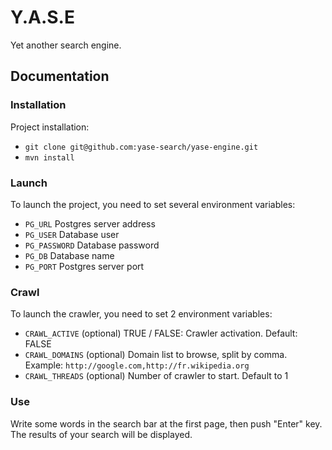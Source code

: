 # Y.A.S.E

Yet another search engine.

## Documentation

### Installation

Project installation:
* `git clone git@github.com:yase-search/yase-engine.git`
* `mvn install`

### Launch

To launch the project, you need to set several environment variables:

* `PG_URL` Postgres server address
* `PG_USER` Database user
* `PG_PASSWORD` Database password
* `PG_DB` Database name
* `PG_PORT` Postgres server port

### Crawl

To launch the crawler, you need to set 2 environment variables:

* `CRAWL_ACTIVE` (optional) TRUE / FALSE: Crawler activation. Default: FALSE
* `CRAWL_DOMAINS` (optional) Domain list to browse, split by comma. Example: `http://google.com,http://fr.wikipedia.org`
* `CRAWL_THREADS` (optional) Number of crawler to start. Default to 1

### Use

Write some words in the search bar at the first page, then push "Enter" key. The results of your search will be displayed.
